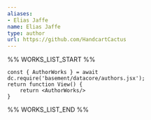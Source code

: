 ```yaml
---
aliases:
- Elias Jaffe
name: Elias Jaffe
type: author
url: https://github.com/HandcartCactus
---
```



%% WORKS_LIST_START %%

```datacorejsx
const { AuthorWorks } = await dc.require('basement/datacore/authors.jsx');
return function View() {
    return <AuthorWorks/>
}
```
%% WORKS_LIST_END %%